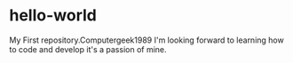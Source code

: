 # hello-world
My First repository.Computergeek1989 I'm looking forward to learning how to code and develop it's a passion of mine.
